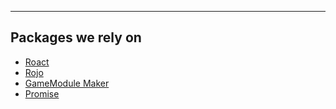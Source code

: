 
---
## Packages we rely on
- [Roact](https://roblox.github.io/roact/)
- [Rojo](https://rojo.space/)
- [GameModule Maker](#)
- [Promise](https://eryn.io/roblox-lua-promise/)
